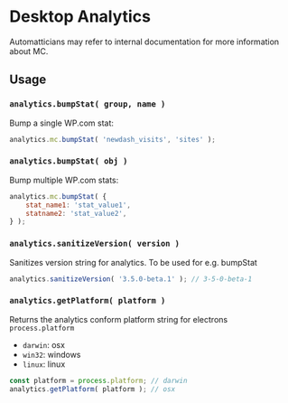 # Desktop Analytics

Automatticians may refer to internal documentation for more information about MC.

## Usage

### `analytics.bumpStat( group, name )`

Bump a single WP.com stat:

```js
analytics.mc.bumpStat( 'newdash_visits', 'sites' );
```

### `analytics.bumpStat( obj )`

Bump multiple WP.com stats:

```js
analytics.mc.bumpStat( {
	stat_name1: 'stat_value1',
	statname2: 'stat_value2',
} );
```

### `analytics.sanitizeVersion( version )`

Sanitizes version string for analytics. To be used for e.g. bumpStat

```js
analytics.sanitizeVersion( '3.5.0-beta.1' ); // 3-5-0-beta-1
```

### `analytics.getPlatform( platform )`

Returns the analytics conform platform string for electrons `process.platform`

- `darwin`: osx
- `win32`: windows
- `linux`: linux

```js
const platform = process.platform; // darwin
analytics.getPlatform( platform ); // osx
```
